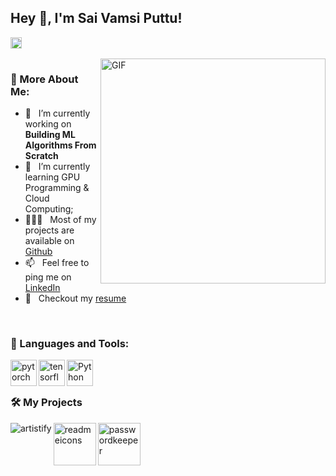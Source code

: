 ## Hey 👋, I'm Sai Vamsi Puttu!
<a href='https://www.linkedin.com/in/sai-vamsi/'><img align='left' alt="linkedin" src="https://raw.githubusercontent.com/rahul-jha98/rahul-jha98/561d474902b59c7429ec22bb73e225696c27b202/assets/linkedin.svg" height='18px'/></a>


<br/>
<br/>

<img align="right" alt="GIF" src="https://raw.githubusercontent.com/rahul-jha98/rahul-jha98/main/techstack.gif" width="360px"/>
  
### 🧐 More About Me:

- 🔭 &nbsp; I’m currently working on **Building ML Algorithms From Scratch**
- 🌱 &nbsp; I’m currently learning GPU Programming & Cloud Computing; 
- 👨🏻‍💻 &nbsp; Most of my projects are available on [Github](https://github.com/SaiVamsiPuttu?tab=repositories)
- 📫 &nbsp; Feel free to ping me on [LinkedIn](https://www.linkedin.com/in/sai-vamsi/)
- 📝 &nbsp; Checkout my [resume](https://drive.google.com/file/d/1ftKUf8SkxUbpTY_y11_oopTYmWDF0_7o/view?usp=sharing)

<br>

### 🔨 Languages and Tools:
<a href="https://pytorch.org/" target="_blank"> <img align="left" src="https://raw.githubusercontent.com/rahul-jha98/github_readme_icons/main/language_and_tools/square/pytorch/pytorch.svg" alt="pytorch" height="42px"/> </a> 
<a href="https://www.tensorflow.org" target="_blank"> <img align="left" src="https://raw.githubusercontent.com/rahul-jha98/github_readme_icons/main/language_and_tools/square/tensorflow/tensorflow.svg" alt="tensorflow" height="42px"/> </a> 
<a href="https://www.python.org" target="_blank"><img align="left" alt="Python" height ="42px" src="https://raw.githubusercontent.com/rahul-jha98/github_readme_icons/main/language_and_tools/square/python/python.svg"></a>

<br>
<br>

### 🛠️ My Projects
<a href="https://github.com/SaiVamsiPuttu/COVID19-INDIA-Exploratory-Analysis/blob/main/CVOID19_Exploratory_Analysis_on_INDIA.ipynb" target="_blank"> <img alt="artistify" src="" align="left"> </a>
<a href="https://github.com/SaiVamsiPuttu/MLAlgorithmsFromScratch/blob/main/ML_Algorithms_From_Scratch.ipynb" target="_blank"> <img alt="readmeicons" src="" height="68" align="left"> </a>
<a href="https://github.com/SaiVamsiPuttu/dockerzing_django_project" target="_blank"> <img alt="passwordkeeper" src="" height="68" align="left"> </a>
